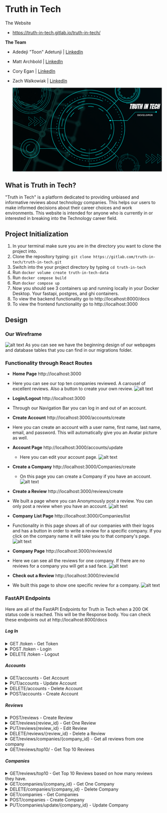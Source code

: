 # Truth in Tech

The Website

- https://truth-in-tech.gitlab.io/truth-in-tech/

**The Team**

- Adedeji "Toon" Adetunji | [LinkedIn](https://www.linkedin.com/in/adedeji-adetunji-900452290/)
- Matt Archbold | [LinkedIn](https://www.linkedin.com/in/matt-archbold-690a56278/)
- Cory Egan | [LinkedIn](https://www.linkedin.com/in/cory-egan-a980378b/)
- Zach Walkowiak | [LinkedIn](https://www.linkedin.com/in/zachary-walkowiak-8384a31b5/)

  ![alt text](<docs/Truth In Tech Logo.png>)

## What is Truth in Tech?

"Truth in Tech" is a platform dedicated to providing unbiased and informative reviews about technology companies. This helps our users to make informed decisions about their career choices and work environments. This website is intended for anyone who is currently in or interested in breaking into the Technology career field.

## Project Initialization

1. In your terminal make sure you are in the directory you want to clone the project into.
2. Clone the repository typing:
   ```git clone https://gitlab.com/truth-in-tech/truth-in-tech.git```
3. Switch into the your project directory by typing ```cd truth-in-tech```
4. Run ```docker volume create truth-in-tech-data```
5. Run ```docker compose build```
6. Run ```docker compose up```
7. Now you should see 3 containers up and running locally in your Docker Desktop. Your fastapi, postgres, and ghi containers.
8. To view the backend functionality go to http://localhost:8000/docs
9. To view the frontend functionality go to http://localhost:3000

## Design

### Our Wireframe

![alt text](<docs/Wireframe Truth In Tech.png>)
As you can see we have the beginning design of our webpages and database tables that you can find in our migrations folder.

### Functionality through React Routes

- **Home Page** http://localhost:3000
- Here you can see our top ten companies reviewed. A carousel of excellent reviews. Also a button to create your own review.
  ![alt text](<docs/homepage.png>)
- **Login/Logout** http://localhost:3000
- Through our Navigation Bar you can log in and out of an account.

- **Create Account** http://localhost:3000/accounts/create
- Here you can create an account with a user name, first name, last name, email, and password. This will automatically give you an Avatar picture as well.

- **Account Page** http://localhost:3000/accounts/update

  - Here you can edit your account page.
    ![alt text](<docs/accountsupdate.png>)

- **Create a Company** http://localhost:3000/Companies/create

  - On this page you can create a Company if you have an account.
    ![alt text](<docs/companiescreate.png>)

- **Create a Review** http://localhost:3000/reviews/create
- We built a page where you can Anonymously post a review. You can only post a review when you have an account.
  ![alt text](<docs/reviewscreate.png>)

- **Company List Page** http://localhost:3000/Companies/list
- Functionality in this page shows all of our companies with their logos and has a button in order to write a review for a specific company. If you click on the company name it will take you to that company's page.
  ![alt text](<docs/companieslist.png>)

- **Company Page** http://localhost:3000/reviews/id
- Here we can see all the reviews for one company. If there are no reviews for a company you will get a sad face.
  ![alt text](<docs/reviewsid.png>)

- **Check out a Review** http://localhost:3000/review/id
- We built this page to show one specific review for a company.
  ![alt text](<docs/reviewid.png>)

### FastAPI Endpoints

Here are all of the FastAPI Endpoints for Truth in Tech when a 200 OK status code is reached. This will be the Response body. You can check these endpoints out at http://localhost:8000/docs

##### Log In

<details>
<summary markdown="span">GET /token - Get Token</summary>
```
{
  "access_token": "eyJhbGciOiJIUzI1NiIsInR5cCI6IkpXVCJ9.eyJqdGkiOiJiNDM5MDA1Mi03YmRjLTRjZjgtYjYxMy0yZWIzY2RhNDczMjUiLCJleHAiOjE3MDcyNjcyNTAsInN1YiI6IlRydXRoSW5UZWNoIiwiYWNjb3VudCI6eyJpZCI6MSwidXNlcm5hbWUiOiJUcnV0aEluVGVjaCIsImZpcnN0X25hbWUiOiJKb2huIiwibGFzdF9uYW1lIjoiRG9lIn19.sOVkWcHazYSqyj1lJsYoMWIlzVJ-c_lQPuKKooHEqC4",
  "token_type": "Bearer",
  "account": {
    "id": 1,
    "username": "TruthInTech",
    "first_name": "John",
    "last_name": "Doe"
  }
}
```
</details>

<details>
<summary markdown="span">POST /token - Login</summary>
```
{
  "access_token": "eyJhbGciOiJIUzI1NiIsInR5cCI6IkpXVCJ9.eyJqdGkiOiI2YjE0ZDYwNy0xNGM5LTQwNTQtYTMxNC0wMDk3MWQ2NzY1ZWEiLCJleHAiOjE3MDcyNjg4MTMsInN1YiI6IlRydXRoSW5UZWNoIiwiYWNjb3VudCI6eyJpZCI6MSwidXNlcm5hbWUiOiJUcnV0aEluVGVjaCIsImZpcnN0X25hbWUiOiJKb2huIiwibGFzdF9uYW1lIjoiRG9lIn19.XNsTzvb40GxVS8Yi7JMY4GysRA1vRC2n0IbrAz7IDJM",
  "token_type": "Bearer"
}
```
</details>

<details>
<summary markdown="span">DELETE /token - Logout</summary>
```
{
  true
}
```
</details>

##### Accounts

<details>
<summary markdown="span">GET/accounts - Get Account</summary>
```
{
  "id": 1,
  "username": "TruthinTech",
  "first_name": "John",
  "last_name": "Doe",
  "email": "johndoe@gmail.com"
}
```
</details>

<details>
<summary markdown="span">PUT/accounts - Update Account</summary>
```
{
  "id": 1,
  "username": "John_Doe",
  "first_name": "John",
  "last_name": "Doe",
  "email": "johndoe@gmail.com"
}
```
</details>

<details>
<summary markdown="span">DELETE/accounts - Delete Account</summary>
```
{
  true
}
```
</details>

<details>
<summary markdown="span">POST/accounts - Create Account</summary>
```
{
  "access_token": "eyJhbGciOiJIUzI1NiIsInR5cCI6IkpXVCJ9.eyJqdGkiOiIwYmM2NzI1YS05MWRmLTQ1NTMtOTQ3ZS1kMWJhMWFjOTYwNmQiLCJleHAiOjE3MDcyNjkyMjksInN1YiI6IlRydXRoIiwiYWNjb3VudCI6eyJpZCI6MjAsInVzZXJuYW1lIjoiVHJ1dGgiLCJmaXJzdF9uYW1lIjoiSm9obiIsImxhc3RfbmFtZSI6IkRvZSJ9fQ.CzVvSVwx8dCU8OYr36YjO4rIT-FTCP68DFfnKPLahFQ",
  "token_type": "Bearer",
  "account": {
    "id": 1,
    "username": "TruthinTech",
    "first_name": "John",
    "last_name": "Doe"
  }
}
```
</details>

##### Reviews

<details>
<summary markdown="span">POST/reviews - Create Review</summary>
```
{
  "id": 1,
  "anonymous": false,
  "salary": 0,
  "job_title": "student",
  "location": "remote",
  "body": "Galvanize helps prepare you for getting a software engineer job through rigorous assessments and projects. Overall would highly recommend becoming a student at Galvanize.",
  "account_id": 1,
  "company_id": 1,
  "date_created": "2024-02-07"
}
```
</details>

<details>
<summary markdown="span">GET/reviews{review_id} - Get One Review</summary>
```
{
  "id": 1,
  "anonymous": false,
  "salary": 0,
  "job_title": "Student",
  "location": "remote",
  "body": "Galvanize helps prepare you for getting a software engineer job through rigorous assessments and projects. Overall would highly recommend becoming a student at Galvanize.",
  "account_id": 1,
  "company_id": 1,
  "date_created": "2024-02-07",
  "company_name": "Galvanize",
  "company_logo": "https://www.galvanize.com/wp-content/uploads/2022/12/Screen-Shot-2022-12-13-at-12.52.26-PM.png",
  "username": "TruthInTech",
  "first_name": "John",
  "last_name": "Doe"
}
```
</details>

<details>
<summary markdown="span">PUT/reviews{review_id} - Edit Review</summary>
```
{
  "anonymous": false,
  "salary": 70000,
  "job_title": "Software Engineer",
  "location": "Remote",
  "body": "After bootcamp I got hired to work remotely as a Software Engineer!"
}
```
</details>

<details>
<summary markdown="span">DELETE/reviews/{review_id} - Delete a Review</summary>
```
{
  true
}
```
</details>

<details>
<summary markdown="span">GET/reviews/companies/{company_id} - Get all reviews from one company</summary>
```
[
  {
    "id": 1,
    "anonymous": false,
    "salary": 7000,
    "job_title": "Software Engineer",
    "location": "Remote",
    "body": "After bootcamp I got hired to work remotely as a Software Engineer!",
    "account_id": 1,
    "company_id": 1,
    "date_created": "2024-02-07",
    "company_name": "Galvanize",
    "company_logo": "https://www.galvanize.com/wp-content/uploads/2022/12/Screen-Shot-2022-12-13-at-12.52.26-PM.png",
    "username": "TruthInTech",
    "first_name": "John",
    "last_name": "Doe"
  }
]
```
</details>

<details>
<summary markdown="span">GET/reviews/top10/ - Get Top 10 Reviews</summary>
```
This has are 10 hardcoded reviews for our carousel.
```
</details>

##### Companies

<details>
<summary markdown="span">GET/reviews/top10 - Get Top 10 Reviews based on how many reviews they have.</summary>
```
[
  {
    "id": 8,
    "company_name": "Samsung Electronics",
    "company_logo": "",
    "number_of_reviews": 10
  },
  {
    "id": 4,
    "company_name": "Amazon",
    "company_logo": "",
    "number_of_reviews": 10
  },
  {
    "id": 6,
    "company_name": "Tencent",
    "company_logo": "",
    "number_of_reviews": 9
  },
  {
    "id": 1,
    "company_name": "Google",
    "company_logo": "",
    "number_of_reviews": 9
  },
  {
    "id": 7,
    "company_name": "Tesla",
    "company_logo": "",
    "number_of_reviews": 6
  },
  {
    "id": 2,
    "company_name": "Apple",
    "company_logo": "",
    "number_of_reviews": 6
  },
  {
    "id": 10,
    "company_name": "IBM",
    "company_logo": "",
    "number_of_reviews": 2
  },
  {
    "id": 17,
    "company_name": "Sony",
    "company_logo": "",
    "number_of_reviews": 2
  },
  {
    "id": 11,
    "company_name": "Oracle",
    "company_logo": "",
    "number_of_reviews": 2
  },
  {
    "id": 15,
    "company_name": "Salesforce",
    "company_logo": "",
    "number_of_reviews": 2
  }
]
```
</details>

<details>
<summary markdown="span">GET/companies/{company_id} - Get One Company</summary>
```
{
  "id": 1,
  "company_name": "Galvanize",
  "company_logo": "https://www.galvanize.com/wp-content/uploads/2022/12/Screen-Shot-2022-12-13-at-12.52.26-PM.png"
}
```
</details>

<details>
<summary markdown="span">DELETE/companies/{company_id} - Delete Company</summary>
```
{
  true
}
```
</details>

<details>
<summary markdown="span">GET/companies - Get Companies</summary>
```
{
  "companies": [
    {
      "id": 1,
      "company_name": "Galvanize",
      "company_logo": "https://www.galvanize.com/wp-content/uploads/2022/12/Screen-Shot-2022-12-13-at-12.52.26-PM.png"
    },
    {
      "id": 2,
      "company_name": "Adobe Inc.",
      "company_logo": "https://1000logos.net/wp-content/uploads/2021/04/Adobe-logo.png"
    }
  ]
}
```
</details>

<details>
<summary markdown="span">POST/companies - Create Company</summary>
```
{
    "id": 1,
    "company_name": "Galvanize",
    "company_logo": "https://www.galvanize.com/wp-content/uploads/2022/12/Screen-Shot-2022-12-13-at-12.52.26-PM.png"
}
```
</details>

<details>
<summary markdown="span">PUT/companies/update/{company_id} - Update Company</summary>
```
{
    "id": 1,
    "company_name": "Hack Reactor",
    "company_logo": "https://www.galvanize.com/wp-content/uploads/2022/12/Screen-Shot-2022-12-13-at-12.52.26-PM.png"
}
```
</details>
